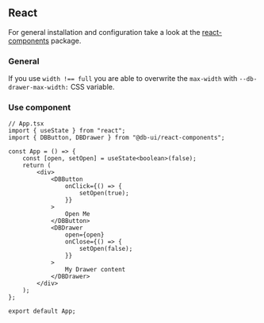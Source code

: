 ## React

For general installation and configuration take a look at the [react-components](https://www.npmjs.com/package/@db-ui/react-components) package.

### General

If you use `width !== full` you are able to overwrite the `max-width` with `--db-drawer-max-width:` CSS variable.

### Use component

```tsx App.tsx
// App.tsx
import { useState } from "react";
import { DBButton, DBDrawer } from "@db-ui/react-components";

const App = () => {
	const [open, setOpen] = useState<boolean>(false);
	return (
		<div>
			<DBButton
				onClick={() => {
					setOpen(true);
				}}
			>
				Open Me
			</DBButton>
			<DBDrawer
				open={open}
				onClose={() => {
					setOpen(false);
				}}
			>
				My Drawer content
			</DBDrawer>
		</div>
	);
};

export default App;
```
